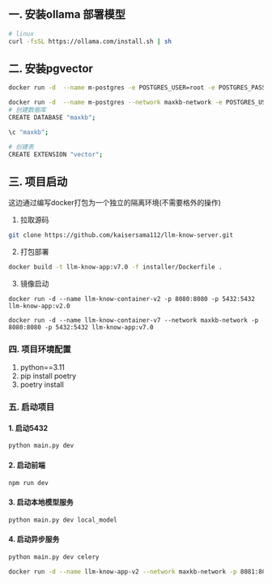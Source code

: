 ## 一. 安装ollama 部署模型

```bash
# linux
curl -fsSL https://ollama.com/install.sh | sh
```

## 二. 安装pgvector

```bash
docker run -d  --name m-postgres -e POSTGRES_USER=root -e POSTGRES_PASSWORD=123456 -p 5434:5432 ankane/pgvector:latest

docker run -d  --name m-postgres --network maxkb-network -e POSTGRES_USER=root -e POSTGRES_PASSWORD=123456 -p 5434:5432 ankane/pgvector:latest
# 创建数据库
CREATE DATABASE "maxkb";  

\c "maxkb";

# 创建表
CREATE EXTENSION "vector";

```

## 三. 项目启动

这边通过编写docker打包为一个独立的隔离环境(不需要格外的操作)

1. 拉取源码

```bash
git clone https://github.com/kaisersama112/llm-know-server.git
```

2. 打包部署

```bash
docker build -t llm-know-app:v7.0 -f installer/Dockerfile .
```

3. 镜像启动

```bash![img.png](img.png)
docker run -d --name llm-know-container-v2 -p 8080:8080 -p 5432:5432 llm-know-app:v2.0 

docker run -d --name llm-know-container-v7 --network maxkb-network -p 8080:8080 -p 5432:5432 llm-know-app:v7.0
```

### 四. 项目环境配置

1. python==3.11
2. pip install poetry
3. poetry install

### 五. 启动项目

#### 1. 启动5432

```bash
python main.py dev
```

#### 2. 启动前端

```bash
npm run dev
```

#### 3. 启动本地模型服务

```bash
python main.py dev local_model
```

#### 4. 启动异步服务

```bash
python main.py dev celery
```

```bash
docker run -d --name llm-know-app-v2 --network maxkb-network -p 8081:8080 -v /data/maxkb/logs:/opt/maxkb/logs -v /data/maxkb/local:/opt/maxkb/local  llm-know-app-v2 
```